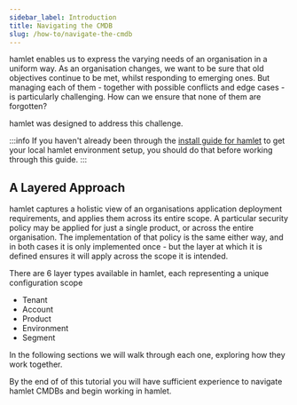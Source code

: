 ```yaml
---
sidebar_label: Introduction
title: Navigating the CMDB
slug: /how-to/navigate-the-cmdb
---
```


hamlet enables us to express the varying needs of an organisation in a uniform way. As an organisation changes, we want to be sure that old objectives continue to be met, whilst responding to emerging ones. But managing each of them - together with possible conflicts and edge cases - is particularly challenging. How can we ensure that none of them are forgotten?

hamlet was designed to address this challenge.

:::info
If you haven't already been through the [install guide for hamlet](/getting-started/install) to get your local hamlet environment setup, you should do that before working through this guide.
:::

## A Layered Approach

hamlet captures a holistic view of an organisations application deployment requirements, and applies them across its entire scope. A particular security policy may be applied for just a single product, or across the entire organisation. The implementation of that policy is the same either way, and in both cases it is only implemented once - but the layer at which it is defined ensures it will apply across the scope it is intended.

There are 6 layer types available in hamlet, each representing a unique configuration scope

- Tenant
- Account
- Product
- Environment
- Segment

In the following sections we will walk through each one, exploring how they work together.

By the end of of this tutorial you will have sufficient experience to navigate hamlet CMDBs and begin working in hamlet.
